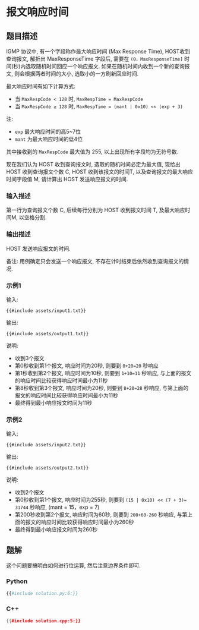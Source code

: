 # 报文响应时间

## 题目描述

IGMP 协议中, 有一个字段称作最大响应时间 (Max Response Time), HOST收到查询报文, 解折出 MaxResponseTime 字段后, 需要在
`(0，MaxResponseTime]` 时间(秒)内选取随机时间回应一个响应报文.
如果在随机时间内收到一个新的查询报文, 则会根据两者时间的大小, 选取小的一方刷新回应时间.

最大响应时间有如下计算方式:

- 当 `MaxRespCode < 128` 时, `MaxRespTime = MaxRespCode`
- 当 `MaxRespCode ≥ 128` 时, `MaxRespTime = (mant | 0x10) << (exp + 3)`

注:

- `exp` 最大响应时间的高5~7位
- `mant` 为最大响应时间的低4位

其中接收到的 `MaxRespCode` 最大值为 255, 以上出现所有字段均为无符号数.

现在我们认为 HOST 收到查询报文时, 选取的随机时间必定为最大值, 现给出 HOST 收到查询报文个数 C,
HOST 收到该报文的时间T, 以及查询报文的最大响应时间字段值 M, 请计算出 HOST 发送响应报文的时间.

### 输入描述

第一行为查询报文个数 C, 后续每行分别为 HOST 收到报文时间 T, 及最大响应时间M, 以空格分割.

### 输出描述

HOST 发送响应报文的时间.

备注: 用例确定只会发送一个响应报文, 不存在计时结束后依然收到查询报文的情况.

### 示例1

输入:

```text
{{#include assets/input1.txt}}
```

输出:

```text
{{#include assets/output1.txt}}
```

说明:

- 收到3个报文
- 第0秒收到第1个报文, 响应时间为20秒, 则要到 `0+20=20` 秒响应
- 第1秒收到第2个报文, 响应时间为10秒, 则要到 `1+10=11` 秒响应, 与上面的报文的响应时间比较获得响应时间最小为11秒
- 第8秒收到第3个报文, 响应时间为20秒, 则要到 `8+20=28` 秒响应, 与第上面的报文的响应时间比较获得响应时间最小为11秒
- 最终得到最小响应报文时间为11秒

### 示例2

输入:

```text
{{#include assets/input2.txt}}
```

输出:

```text
{{#include assets/output2.txt}}
```

说明:

- 收到2个报文
- 第0秒收到第1个报文, 响应时间为255秒, 则要到 `(15 | 0x10) << (7 + 3)= 31744` 秒响应, (mant = 15，exp = 7)
- 第200秒收到第2个报文, 响应时间为60秒, 则要到 `200+60-260` 秒响应, 与第上面的报文的响应时间比较获得响应时间最小为260秒
- 最终得到最小响应报文时间为260秒

## 题解

这个问题要搞明白如何进行位运算, 然后注意边界条件即可.

### Python

```python
{{#include solution.py:6:}}
```

### C++

```cpp
{{#include solution.cpp:5:}}
```
